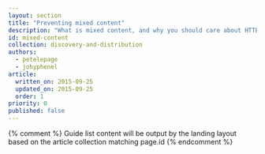 ```yaml
---
layout: section
title: "Preventing mixed content"
description: "What is mixed content, and why you should care about HTTP resources served over secure connections."
id: mixed-content
collection: discovery-and-distribution
authors:
  - petelepage
  - johyphenel
article:
  written_on: 2015-09-25
  updated_on: 2015-09-25
  order: 1
priority: 0
published: false
---
```


{% comment %}
Guide list content will be output by the landing layout based on the article collection matching page.id
{% endcomment %}
